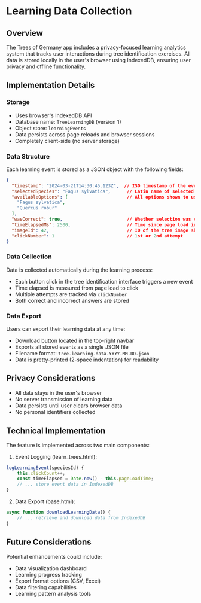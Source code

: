 # Learning Data Collection

## Overview
The Trees of Germany app includes a privacy-focused learning analytics system that tracks user interactions during tree identification exercises. All data is stored locally in the user's browser using IndexedDB, ensuring user privacy and offline functionality.

## Implementation Details

### Storage
- Uses browser's IndexedDB API
- Database name: `TreeLearningDB` (version 1)
- Object store: `learningEvents`
- Data persists across page reloads and browser sessions
- Completely client-side (no server storage)

### Data Structure
Each learning event is stored as a JSON object with the following fields:
```json
{
  "timestamp": "2024-03-21T14:30:45.123Z",  // ISO timestamp of the event
  "selectedSpecies": "Fagus sylvatica",      // Latin name of selected species
  "availableOptions": [                      // All options shown to user
    "Fagus sylvatica",
    "Quercus robur"
  ],
  "wasCorrect": true,                        // Whether selection was correct
  "timeElapsedMs": 2500,                     // Time since page load in ms
  "imageId": 42,                             // ID of the tree image shown
  "clickNumber": 1                           // 1st or 2nd attempt
}
```

### Data Collection
Data is collected automatically during the learning process:
- Each button click in the tree identification interface triggers a new event
- Time elapsed is measured from page load to click
- Multiple attempts are tracked via `clickNumber`
- Both correct and incorrect answers are stored

### Data Export
Users can export their learning data at any time:
- Download button located in the top-right navbar
- Exports all stored events as a single JSON file
- Filename format: `tree-learning-data-YYYY-MM-DD.json`
- Data is pretty-printed (2-space indentation) for readability

## Privacy Considerations
- All data stays in the user's browser
- No server transmission of learning data
- Data persists until user clears browser data
- No personal identifiers collected

## Technical Implementation
The feature is implemented across two main components:

1. Event Logging (learn_trees.html):
```javascript
logLearningEvent(speciesId) {
    this.clickCount++;
    const timeElapsed = Date.now() - this.pageLoadTime;
    // ... store event data in IndexedDB
}
```

2. Data Export (base.html):
```javascript
async function downloadLearningData() {
    // ... retrieve and download data from IndexedDB
}
```

## Future Considerations
Potential enhancements could include:
- Data visualization dashboard
- Learning progress tracking
- Export format options (CSV, Excel)
- Data filtering capabilities
- Learning pattern analysis tools
